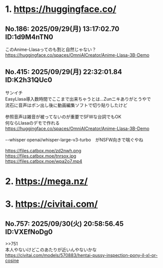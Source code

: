 # 1. https://huggingface.co/
## No.186:	2025/09/29(月) 13:17:02.70 ID:1d9M4nTN0
 このAnime-Llasaってのも割と自然じゃない？ <br> <a href='https://huggingface.co/spaces/OmniAICreator/Anime-Llasa-3B-Demo'>https://huggingface.co/spaces/OmniAICreator/Anime-Llasa-3B-Demo</a> 
<br>

## No.415:	2025/09/29(月) 22:32:01.84 ID:K2h31QUc0
 サンイチ <br> EasyLlasa導入数時間でここまで出来ちゃうとは…Zunニキありがとうやで <br> 流石に音声はポン出し後に動画編集ソフトで切り貼りしたけど <br>  <br> 参照音声は雑音が被ってないのが重要でSFWな台詞でもOK <br> 何ならLlasaのデモで作れる <br> <a href='https://huggingface.co/spaces/OmniAICreator/Anime-Llasa-3B-Demo'>https://huggingface.co/spaces/OmniAICreator/Anime-Llasa-3B-Demo</a> <br>  <br> --whisper openai/whisper-large-v3-turbo　がNSFW向きで喘ぐやね <br>  <br> <a href='https://files.catbox.moe/zd2nwh.png'>https://files.catbox.moe/zd2nwh.png</a> <br> <a href='https://files.catbox.moe/tnrsox.jpg'>https://files.catbox.moe/tnrsox.jpg</a> <br> <a href='https://files.catbox.moe/wpa2o7.mp4'>https://files.catbox.moe/wpa2o7.mp4</a> 
<br>

# 2. https://mega.nz/
# 3. https://civitai.com/
## No.757:	2025/09/30(火) 20:58:56.45 ID:VXEfNoDg0
 \>\>751 <br> 本人やないけどこのあたりが近いんやないかな <br> <a href='https://civitai.com/models/570883/hentai-pussy-inspection-pony-il-xl-or-cosine'>https://civitai.com/models/570883/hentai-pussy-inspection-pony-il-xl-or-cosine</a> 
<br>

